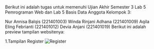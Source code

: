 Berikut ini adalah tugas untuk memenuhi Ujian Akhir Semester 3 Lab 5 Pemrograman Web dan Lab 5 Basis Data Anggota Kelompok 3:

Nur Annisa Balqis (221401003)
Winda Rinjani Adhana (221401009)
Aqila Eling Febrianti (221401012)
Devia Anjani (221401019)
Berikut ini adalah preview tampilan websitenya:

1.Tampilan Register
![Register](https://github.com/DP5-AqilaEling-012/UAS_Kelompok3_PW5_BD5/assets/114634831/09c6f440-492f-4839-b42b-853e61686455)


